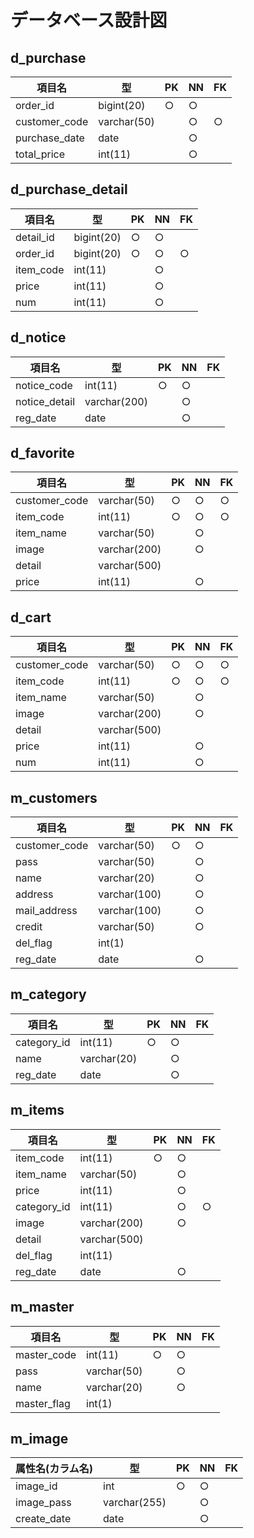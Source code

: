 # データベース設計図

## d_purchase

|項目名|型|PK|NN|FK|
|-----|--|--|--|--|
|order_id|bigint(20)|○|○||
|customer_code|varchar(50)||○|○|
|purchase_date|date||○||
|total_price|int(11)||○||

## d_purchase_detail

|項目名|型|PK|NN|FK|
|-----|--|--|--|--|
|detail_id|bigint(20)|○|○||
|order_id|bigint(20) |○|○|○|
|item_code|int(11)||○||
|price|int(11)||○||
|num|int(11)||○||

## d_notice

|項目名|型|PK|NN|FK|
|-----|--|--|--|--|
|notice_code|int(11)|○|○||
|notice_detail|varchar(200)||○||
|reg_date|date||○||

## d_favorite

|項目名|型|PK|NN|FK|
|-----|--|--|--|--|
|customer_code|varchar(50)|○|○|○|
|item_code|int(11)|○|○|○|
|item_name|varchar(50)||○||
|image|varchar(200)||○||
|detail|varchar(500)||||
|price|int(11)||○||

## d_cart
|項目名|型|PK|NN|FK|
|-----|--|--|--|--|
|customer_code|varchar(50)|○|○|○|
|item_code|int(11)|○|○|○|
|item_name|varchar(50)||○||
|image|varchar(200)||○||
|detail|varchar(500)||||
|price|int(11)||○||
|num|int(11)||○||

## m_customers

|項目名|型|PK|NN|FK|
|-----|--|--|--|--|
|customer_code|varchar(50)|○|○||
|pass|varchar(50)||○||
|name|varchar(20)||○||
|address|varchar(100)||○||
|mail_address|varchar(100)||○||
|credit|varchar(50)||○||
|del_flag|int(1)||||
|reg_date|date||○||

## m_category

|項目名|型|PK|NN|FK|
|-----|--|--|--|--|
|category_id|int(11)|○|○||
|name|varchar(20)||○||
|reg_date|date||○||

## m_items

|項目名|型|PK|NN|FK|
|-----|--|--|--|--|
|item_code|int(11)|○|○||
|item_name|varchar(50)||○||
|price|int(11)||○||
|category_id|int(11)||○|○|
|image|varchar(200)||○||
|detail|varchar(500)||||
|del_flag|int(11)||||
|reg_date|date||○||

## m_master
|項目名|型|PK|NN|FK|
|-----|--|--|--|--|
|master_code|int(11)|○|○||
|pass|varchar(50)||○||
|name|varchar(20)||○||
|master_flag|int(1)||||

## m_image
|属性名(カラム名)|型|PK|NN|FK|
|-----|--|--|--|--|
|image_id|int|○|○||
|image_pass|varchar(255)||○||
|create_date|date||○||

